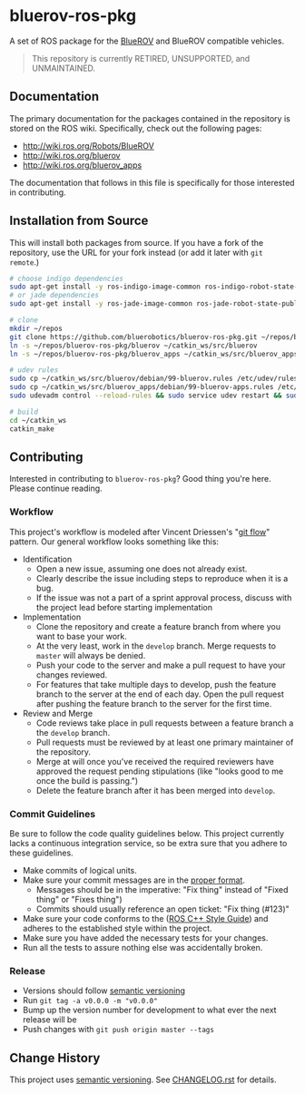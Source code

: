 # bluerov-ros-pkg

A set of ROS package for the [BlueROV](https://www.bluerobotics.com/product-category/rov/) and BlueROV compatible vehicles.

> This repository is currently RETIRED, UNSUPPORTED, and UNMAINTAINED.

## Documentation

The primary documentation for the packages contained in the repository is stored on the ROS wiki. Specifically, check out the following pages:

* http://wiki.ros.org/Robots/BlueROV
* http://wiki.ros.org/bluerov
* http://wiki.ros.org/bluerov_apps

The documentation that follows in this file is specifically for those interested in contributing.

## Installation from Source

This will install both packages from source. If you have a fork of the repository, use the URL for your fork instead (or add it later with `git remote`.)

```bash
# choose indigo dependencies
sudo apt-get install -y ros-indigo-image-common ros-indigo-robot-state-publisher ros-indigo-joint-state-publisher ros-indigo-image-transport-plugins ros-indigo-mavros ros-indigo-mavros-msgs ros-indigo-mavros-extras ros-indigo-joy
# or jade dependencies
sudo apt-get install -y ros-jade-image-common ros-jade-robot-state-publisher ros-jade-joint-state-publisher ros-jade-image-transport-plugins ros-jade-mavros ros-jade-mavros-msgs ros-jade-mavros-extras ros-jade-joy

# clone
mkdir ~/repos
git clone https://github.com/bluerobotics/bluerov-ros-pkg.git ~/repos/bluerov-ros-pkg
ln -s ~/repos/bluerov-ros-pkg/bluerov ~/catkin_ws/src/bluerov
ln -s ~/repos/bluerov-ros-pkg/bluerov_apps ~/catkin_ws/src/bluerov_apps

# udev rules
sudo cp ~/catkin_ws/src/bluerov/debian/99-bluerov.rules /etc/udev/rules.d/
sudo cp ~/catkin_ws/src/bluerov_apps/debian/99-bluerov-apps.rules /etc/udev/rules.d/
sudo udevadm control --reload-rules && sudo service udev restart && sudo udevadm trigger

# build
cd ~/catkin_ws
catkin_make
```

## Contributing

Interested in contributing to `bluerov-ros-pkg`? Good thing you're here. Please continue reading.

### Workflow

This project's workflow is modeled after Vincent Driessen's "[git flow](http://nvie.com/posts/a-successful-git-branching-model/)" pattern. Our general workflow looks something like this:

* Identification
  * Open a new issue, assuming one does not already exist.
  * Clearly describe the issue including steps to reproduce when it is a bug.
  * If the issue was not a part of a sprint approval process, discuss with the project lead before starting implementation
* Implementation
  * Clone the repository and create a feature branch from where you want to base your work.
  * At the very least, work in the `develop` branch. Merge requests to `master` will always be denied.
  * Push your code to the server and make a pull request to have your changes reviewed.
  * For features that take multiple days to develop, push the feature branch to the server at the end of each day. Open the pull request after pushing the feature branch to the server for the first time.
* Review and Merge
  * Code reviews take place in pull requests between a feature branch a the `develop` branch.
  * Pull requests must be reviewed by at least one primary maintainer of the repository.
  * Merge at will once you've received the required reviewers have approved the request pending stipulations (like "looks good to me once the build is passing.")
  * Delete the feature branch after it has been merged into `develop`.

### Commit Guidelines

Be sure to follow the code quality guidelines below. This project currently lacks a continuous integration service, so be extra sure that you adhere to these guidelines.

* Make commits of logical units.
* Make sure your commit messages are in the [proper format](http://tbaggery.com/2008/04/19/a-note-about-git-commit-messages.html).
  * Messages should be in the imperative: "Fix thing" instead of "Fixed thing" or "Fixes thing")
  * Commits should usually reference an open ticket: "Fix thing (#123)"
* Make sure your code conforms to the ([ROS C++ Style Guide](http://wiki.ros.org/CppStyleGuide)) and adheres to the established style within the project.
* Make sure you have added the necessary tests for your changes.
* Run all the tests to assure nothing else was accidentally broken.

### Release

* Versions should follow [semantic versioning](http://semver.org/)
* Run `git tag -a v0.0.0 -m "v0.0.0"`
* Bump up the version number for development to what ever the next release will be
* Push changes with `git push origin master --tags`

## Change History

This project uses [semantic versioning](http://semver.org/). See [CHANGELOG.rst](CHANGELOG.rst) for details.
